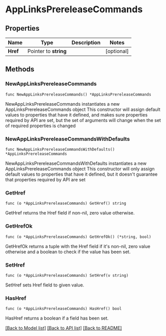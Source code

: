 # AppLinksPrereleaseCommands

## Properties

Name | Type | Description | Notes
------------ | ------------- | ------------- | -------------
**Href** | Pointer to **string** |  | [optional] 

## Methods

### NewAppLinksPrereleaseCommands

`func NewAppLinksPrereleaseCommands() *AppLinksPrereleaseCommands`

NewAppLinksPrereleaseCommands instantiates a new AppLinksPrereleaseCommands object
This constructor will assign default values to properties that have it defined,
and makes sure properties required by API are set, but the set of arguments
will change when the set of required properties is changed

### NewAppLinksPrereleaseCommandsWithDefaults

`func NewAppLinksPrereleaseCommandsWithDefaults() *AppLinksPrereleaseCommands`

NewAppLinksPrereleaseCommandsWithDefaults instantiates a new AppLinksPrereleaseCommands object
This constructor will only assign default values to properties that have it defined,
but it doesn't guarantee that properties required by API are set

### GetHref

`func (o *AppLinksPrereleaseCommands) GetHref() string`

GetHref returns the Href field if non-nil, zero value otherwise.

### GetHrefOk

`func (o *AppLinksPrereleaseCommands) GetHrefOk() (*string, bool)`

GetHrefOk returns a tuple with the Href field if it's non-nil, zero value otherwise
and a boolean to check if the value has been set.

### SetHref

`func (o *AppLinksPrereleaseCommands) SetHref(v string)`

SetHref sets Href field to given value.

### HasHref

`func (o *AppLinksPrereleaseCommands) HasHref() bool`

HasHref returns a boolean if a field has been set.


[[Back to Model list]](../README.md#documentation-for-models) [[Back to API list]](../README.md#documentation-for-api-endpoints) [[Back to README]](../README.md)


